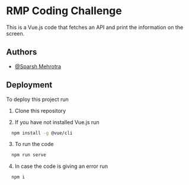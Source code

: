 
# RMP Coding Challenge

This is a Vue.js code that fetches an API and print the information
on the screen.



## Authors

- [@Sparsh Mehrotra](https://github.com/sparsh20248)


## Deployment

To deploy this project run

1) Clone this repository 

2) If you have not installed Vue.js run 
```bash
  npm install -g @vue/cli
```
3) To run the code 
```bash
  npm run serve
```
4) In case the code is giving an error run 
```bash
  npm i
```

